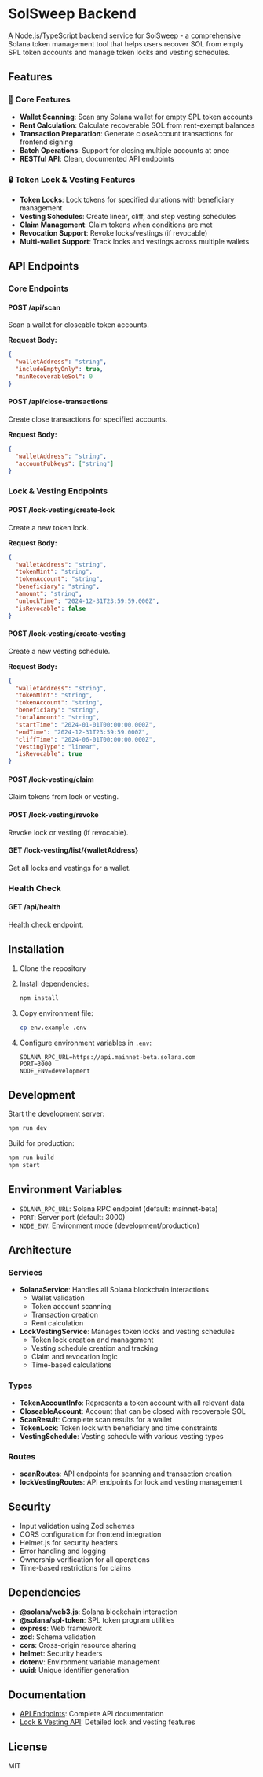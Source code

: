 # SolSweep Backend

A Node.js/TypeScript backend service for SolSweep - a comprehensive Solana token management tool that helps users recover SOL from empty SPL token accounts and manage token locks and vesting schedules.

## Features

### 🔧 Core Features
- **Wallet Scanning**: Scan any Solana wallet for empty SPL token accounts
- **Rent Calculation**: Calculate recoverable SOL from rent-exempt balances
- **Transaction Preparation**: Generate closeAccount transactions for frontend signing
- **Batch Operations**: Support for closing multiple accounts at once
- **RESTful API**: Clean, documented API endpoints

### 🔒 Token Lock & Vesting Features
- **Token Locks**: Lock tokens for specified durations with beneficiary management
- **Vesting Schedules**: Create linear, cliff, and step vesting schedules
- **Claim Management**: Claim tokens when conditions are met
- **Revocation Support**: Revoke locks/vestings (if revocable)
- **Multi-wallet Support**: Track locks and vestings across multiple wallets

## API Endpoints

### Core Endpoints

#### POST /api/scan
Scan a wallet for closeable token accounts.

**Request Body:**
```json
{
  "walletAddress": "string",
  "includeEmptyOnly": true,
  "minRecoverableSol": 0
}
```

#### POST /api/close-transactions
Create close transactions for specified accounts.

**Request Body:**
```json
{
  "walletAddress": "string",
  "accountPubkeys": ["string"]
}
```

### Lock & Vesting Endpoints

#### POST /lock-vesting/create-lock
Create a new token lock.

**Request Body:**
```json
{
  "walletAddress": "string",
  "tokenMint": "string",
  "tokenAccount": "string",
  "beneficiary": "string",
  "amount": "string",
  "unlockTime": "2024-12-31T23:59:59.000Z",
  "isRevocable": false
}
```

#### POST /lock-vesting/create-vesting
Create a new vesting schedule.

**Request Body:**
```json
{
  "walletAddress": "string",
  "tokenMint": "string",
  "tokenAccount": "string",
  "beneficiary": "string",
  "totalAmount": "string",
  "startTime": "2024-01-01T00:00:00.000Z",
  "endTime": "2024-12-31T23:59:59.000Z",
  "cliffTime": "2024-06-01T00:00:00.000Z",
  "vestingType": "linear",
  "isRevocable": true
}
```

#### POST /lock-vesting/claim
Claim tokens from lock or vesting.

#### POST /lock-vesting/revoke
Revoke lock or vesting (if revocable).

#### GET /lock-vesting/list/{walletAddress}
Get all locks and vestings for a wallet.

### Health Check
#### GET /api/health
Health check endpoint.

## Installation

1. Clone the repository
2. Install dependencies:
   ```bash
   npm install
   ```

3. Copy environment file:
   ```bash
   cp env.example .env
   ```

4. Configure environment variables in `.env`:
   ```
   SOLANA_RPC_URL=https://api.mainnet-beta.solana.com
   PORT=3000
   NODE_ENV=development
   ```

## Development

Start the development server:
```bash
npm run dev
```

Build for production:
```bash
npm run build
npm start
```

## Environment Variables

- `SOLANA_RPC_URL`: Solana RPC endpoint (default: mainnet-beta)
- `PORT`: Server port (default: 3000)
- `NODE_ENV`: Environment mode (development/production)

## Architecture

### Services
- **SolanaService**: Handles all Solana blockchain interactions
  - Wallet validation
  - Token account scanning
  - Transaction creation
  - Rent calculation
- **LockVestingService**: Manages token locks and vesting schedules
  - Token lock creation and management
  - Vesting schedule creation and tracking
  - Claim and revocation logic
  - Time-based calculations

### Types
- **TokenAccountInfo**: Represents a token account with all relevant data
- **CloseableAccount**: Account that can be closed with recoverable SOL
- **ScanResult**: Complete scan results for a wallet
- **TokenLock**: Token lock with beneficiary and time constraints
- **VestingSchedule**: Vesting schedule with various vesting types

### Routes
- **scanRoutes**: API endpoints for scanning and transaction creation
- **lockVestingRoutes**: API endpoints for lock and vesting management

## Security

- Input validation using Zod schemas
- CORS configuration for frontend integration
- Helmet.js for security headers
- Error handling and logging
- Ownership verification for all operations
- Time-based restrictions for claims

## Dependencies

- **@solana/web3.js**: Solana blockchain interaction
- **@solana/spl-token**: SPL token program utilities
- **express**: Web framework
- **zod**: Schema validation
- **cors**: Cross-origin resource sharing
- **helmet**: Security headers
- **dotenv**: Environment variable management
- **uuid**: Unique identifier generation

## Documentation

- [API Endpoints](./API_ENDPOINTS.md): Complete API documentation
- [Lock & Vesting API](./LOCK_VESTING_API.md): Detailed lock and vesting features

## License

MIT 